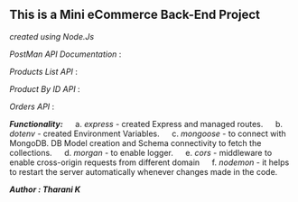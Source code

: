 ## This is a Mini eCommerce Back-End Project

*created  using Node.Js*

*PostMan API Documentation* : 

*Products List API* : 

*Product By ID API* : 

*Orders API* :

***Functionality:***
&emsp; a. *express* - created Express and managed routes.
&emsp; b. *dotenv* - created Environment Variables.
&emsp; c. *mongoose* - to connect with MongoDB. DB Model creation and Schema connectivity to fetch the collections.
&emsp; d. *morgan* - to enable logger.
&emsp; e. *cors* - middleware to enable cross-origin requests from different domain
&emsp; f. *nodemon* - it helps to restart the server automatically whenever changes made in the code.

***Author : Tharani K***